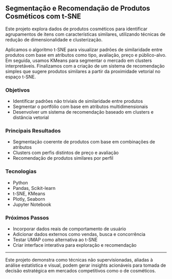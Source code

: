 ## Segmentação e Recomendação de Produtos Cosméticos com t-SNE

Este projeto explora dados de produtos cosméticos para identificar agrupamentos de itens com características similares, utilizando técnicas de redução de dimensionalidade e clusterização.

Aplicamos o algoritmo t-SNE para visualizar padrões de similaridade entre produtos com base em atributos como tipo, avaliação, preço e público-alvo. Em seguida, usamos KMeans para segmentar o mercado em clusters interpretáveis. Finalizamos com a criação de um sistema de recomendação simples que sugere produtos similares a partir da proximidade vetorial no espaço t-SNE.

### Objetivos

- Identificar padrões não triviais de similaridade entre produtos
- Segmentar o portfólio com base em atributos multidimensionais
- Desenvolver um sistema de recomendação baseado em clusters e distância vetorial

### Principais Resultados

- Segmentação coerente de produtos com base em combinações de atributos
- Clusters com perfis distintos de preço e avaliação
- Recomendação de produtos similares por perfil

### Tecnologias

- Python
- Pandas, Scikit-learn
- t-SNE, KMeans
- Plotly, Seaborn
- Jupyter Notebook

### Próximos Passos

- Incorporar dados reais de comportamento de usuário
- Adicionar dados externos como vendas, busca e concorrência
- Testar UMAP como alternativa ao t-SNE
- Criar interface interativa para exploração e recomendação

---

Este projeto demonstra como técnicas não supervisionadas, aliadas à análise estatística e visual, podem gerar insights acionáveis para tomada de decisão estratégica em mercados competitivos como o de cosméticos.
